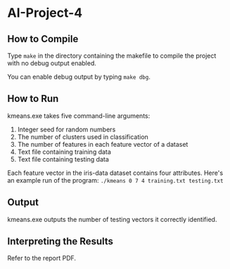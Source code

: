 # AI-Project-4

## How to Compile
Type `make` in the directory containing the makefile to compile the project with no debug output enabled.

You can enable debug output by typing `make dbg`.

## How to Run
kmeans.exe takes five command-line arguments:
1. Integer seed for random numbers
2. The number of clusters used in classification
3. The number of features in each feature vector of a dataset
4. Text file containing training data
5. Text file containing testing data

Each feature vector in the iris-data dataset contains four attributes.  Here's an example run of the program: `./kmeans 0 7 4 training.txt testing.txt`

## Output
kmeans.exe outputs the number of testing vectors it correctly identified.

## Interpreting the Results
Refer to the report PDF.
